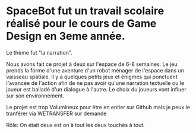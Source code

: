 # SpaceBot fut un travail scolaire réalisé pour le cours de Game Design en 3eme année.

Le thème fut "la narration".

Nous avons fait ce projet à deux sur l'espace de 6-8 semaines. Le jeu prends la forme d'une aventure d'un robot ménager de l'espace dans un vaisseau spatiale. Il y a quelques petits jeux et énigmes qui ponctuent l'avancée de l'action afin de ne pas avoir qu'une narration textuelle ou le joueur est balladé d'un dialogue à l'autre. Le choix du joueurs vont influer sur son environnement. 

Le projet est trop Volumineux pour être en entier sur Github mais je peux le tranférer via WETRANSFER sur demande

Rôle:
On était deux est on à tout les deux touchés à tout.
